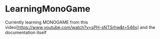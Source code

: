 # LearningMonoGame
Currently learning MONOGAME from this video[https://www.youtube.com/watch?v=sPH-sNTSrhw&t=546s] and the documentation itself
